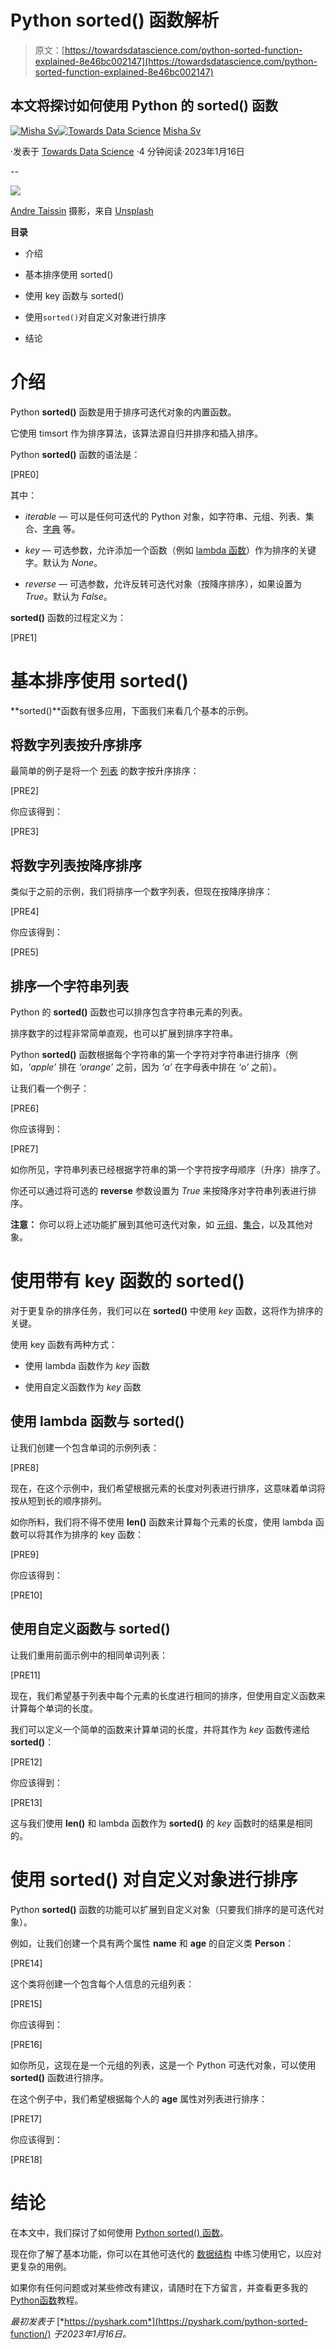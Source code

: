 # Python sorted() 函数解析

> 原文：[https://towardsdatascience.com/python-sorted-function-explained-8e46bc002147](https://towardsdatascience.com/python-sorted-function-explained-8e46bc002147)

## 本文将探讨如何使用 Python 的 **sorted()** 函数

[](https://pyshark.medium.com/?source=post_page-----8e46bc002147--------------------------------)[![Misha Sv](../Images/d3f9605e2c7020246ff793869728e218.png)](https://pyshark.medium.com/?source=post_page-----8e46bc002147--------------------------------)[](https://towardsdatascience.com/?source=post_page-----8e46bc002147--------------------------------)[![Towards Data Science](../Images/a6ff2676ffcc0c7aad8aaf1d79379785.png)](https://towardsdatascience.com/?source=post_page-----8e46bc002147--------------------------------) [Misha Sv](https://pyshark.medium.com/?source=post_page-----8e46bc002147--------------------------------)

·发表于 [Towards Data Science](https://towardsdatascience.com/?source=post_page-----8e46bc002147--------------------------------) ·4 分钟阅读·2023年1月16日

--

![](../Images/5fda325ced75dc2866b7414161b8a2b8.png)

[Andre Taissin](https://unsplash.com/fr/@andretaissin?utm_source=unsplash&utm_medium=referral&utm_content=creditCopyText) 摄影，来自 [Unsplash](https://unsplash.com/photos/hOwcob_3dpc?utm_source=unsplash&utm_medium=referral&utm_content=creditCopyText)

**目录**

+   介绍

+   基本排序使用 sorted()

+   使用 key 函数与 sorted()

+   使用`sorted()`对自定义对象进行排序

+   结论

# 介绍

Python **sorted()** 函数是用于排序可迭代对象的内置函数。

它使用 timsort 作为排序算法，该算法源自归并排序和插入排序。

Python **sorted()** 函数的语法是：

[PRE0]

其中：

+   *iterable* — 可以是任何可迭代的 Python 对象，如字符串、元组、列表、集合、[字典](https://pyshark.com/python-dictionary-data-structure/) 等。

+   *key* — 可选参数，允许添加一个函数（例如 [lambda 函数](https://pyshark.com/python-lambda-functions/)）作为排序的关键字。默认为 *None*。

+   *reverse* — 可选参数，允许反转可迭代对象（按降序排序），如果设置为 *True*。默认为 *False*。

**sorted()** 函数的过程定义为：

[PRE1]

# 基本排序使用 sorted()

**sorted()**函数有很多应用，下面我们来看几个基本的示例。

## 将数字列表按升序排序

最简单的例子是将一个 [列表](https://pyshark.com/python-list-data-structure/) 的数字按升序排序：

[PRE2]

你应该得到：

[PRE3]

## 将数字列表按降序排序

类似于之前的示例，我们将排序一个数字列表，但现在按降序排序：

[PRE4]

你应该得到：

[PRE5]

## 排序一个字符串列表

Python 的 **sorted()** 函数也可以排序包含字符串元素的列表。

排序数字的过程非常简单直观，也可以扩展到排序字符串。

Python **sorted()** 函数根据每个字符串的第一个字符对字符串进行排序（例如，*‘apple’* 排在 *‘orange’* 之前，因为 *‘a’* 在字母表中排在 *‘o’* 之前）。

让我们看一个例子：

[PRE6]

你应该得到：

[PRE7]

如你所见，字符串列表已经根据字符串的第一个字符按字母顺序（升序）排序了。

你还可以通过将可选的 **reverse** 参数设置为 *True* 来按降序对字符串列表进行排序。

**注意：** 你可以将上述功能扩展到其他可迭代对象，如 [元组](https://pyshark.com/python-tuple-data-structure/)、[集合](https://pyshark.com/everything-about-python-set-data-structure/)，以及其他对象。

# 使用带有 key 函数的 sorted()

对于更复杂的排序任务，我们可以在 **sorted()** 中使用 *key* 函数，这将作为排序的关键。

使用 key 函数有两种方式：

+   使用 lambda 函数作为 *key* 函数

+   使用自定义函数作为 *key* 函数

## 使用 lambda 函数与 sorted()

让我们创建一个包含单词的示例列表：

[PRE8]

现在，在这个示例中，我们希望根据元素的长度对列表进行排序，这意味着单词将按从短到长的顺序排列。

如你所料，我们将不得不使用 **len()** 函数来计算每个元素的长度，使用 lambda 函数可以将其作为排序的 key 函数：

[PRE9]

你应该得到：

[PRE10]

## 使用自定义函数与 sorted()

让我们重用前面示例中的相同单词列表：

[PRE11]

现在，我们希望基于列表中每个元素的长度进行相同的排序，但使用自定义函数来计算每个单词的长度。

我们可以定义一个简单的函数来计算单词的长度，并将其作为 *key* 函数传递给 **sorted()**：

[PRE12]

你应该得到：

[PRE13]

这与我们使用 **len()** 和 lambda 函数作为 **sorted()** 的 *key* 函数时的结果是相同的。

# 使用 sorted() 对自定义对象进行排序

Python **sorted()** 函数的功能可以扩展到自定义对象（只要我们排序的是可迭代对象）。

例如，让我们创建一个具有两个属性 **name** 和 **age** 的自定义类 **Person**：

[PRE14]

这个类将创建一个包含每个人信息的元组列表：

[PRE15]

你应该得到：

[PRE16]

如你所见，这现在是一个元组的列表，这是一个 Python 可迭代对象，可以使用 **sorted()** 函数进行排序。

在这个例子中，我们希望根据每个人的 **age** 属性对列表进行排序：

[PRE17]

你应该得到：

[PRE18]

# 结论

在本文中，我们探讨了如何使用 [Python sorted() 函数](https://docs.python.org/3/howto/sorting.html)。

现在你了解了基本功能，你可以在其他可迭代的 [数据结构](https://pyshark.com/category/data-structures/) 中练习使用它，以应对更复杂的用例。

如果你有任何问题或对某些修改有建议，请随时在下方留言，并查看更多我的[Python函数](https://pyshark.com/category/python-functions/)教程。

*最初发表于* [*https://pyshark.com*](https://pyshark.com/python-sorted-function/) *于2023年1月16日。*
